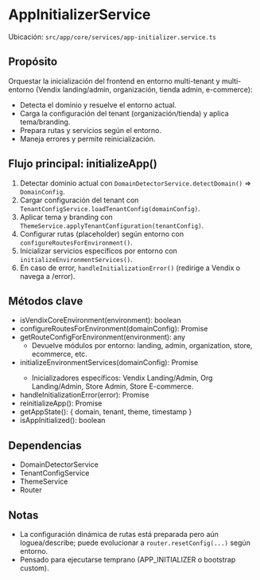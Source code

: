 # AppInitializerService

Ubicación: `src/app/core/services/app-initializer.service.ts`

## Propósito
Orquestar la inicialización del frontend en entorno multi-tenant y multi-entorno (Vendix landing/admin, organización, tienda admin, e-commerce):
- Detecta el dominio y resuelve el entorno actual.
- Carga la configuración del tenant (organización/tienda) y aplica tema/branding.
- Prepara rutas y servicios según el entorno.
- Maneja errores y permite reinicialización.

## Flujo principal: initializeApp()
1. Detectar dominio actual con `DomainDetectorService.detectDomain()` ⇒ `DomainConfig`.
2. Cargar configuración del tenant con `TenantConfigService.loadTenantConfig(domainConfig)`.
3. Aplicar tema y branding con `ThemeService.applyTenantConfiguration(tenantConfig)`.
4. Configurar rutas (placeholder) según entorno con `configureRoutesForEnvironment()`.
5. Inicializar servicios específicos por entorno con `initializeEnvironmentServices()`.
6. En caso de error, `handleInitializationError()` (redirige a Vendix o navega a /error).

## Métodos clave
- isVendixCoreEnvironment(environment): boolean
- configureRoutesForEnvironment(domainConfig): Promise<void>
- getRouteConfigForEnvironment(environment): any
  - Devuelve módulos por entorno: landing, admin, organization, store, ecommerce, etc.
- initializeEnvironmentServices(domainConfig): Promise<void>
  - Inicializadores específicos: Vendix Landing/Admin, Org Landing/Admin, Store Admin, Store E-commerce.
- handleInitializationError(error): Promise<void>
- reinitializeApp(): Promise<void>
- getAppState(): { domain, tenant, theme, timestamp }
- isAppInitialized(): boolean

## Dependencias
- DomainDetectorService
- TenantConfigService
- ThemeService
- Router

## Notas
- La configuración dinámica de rutas está preparada pero aún loguea/describe; puede evolucionar a `router.resetConfig(...)` según entorno.
- Pensado para ejecutarse temprano (APP_INITIALIZER o bootstrap custom).
